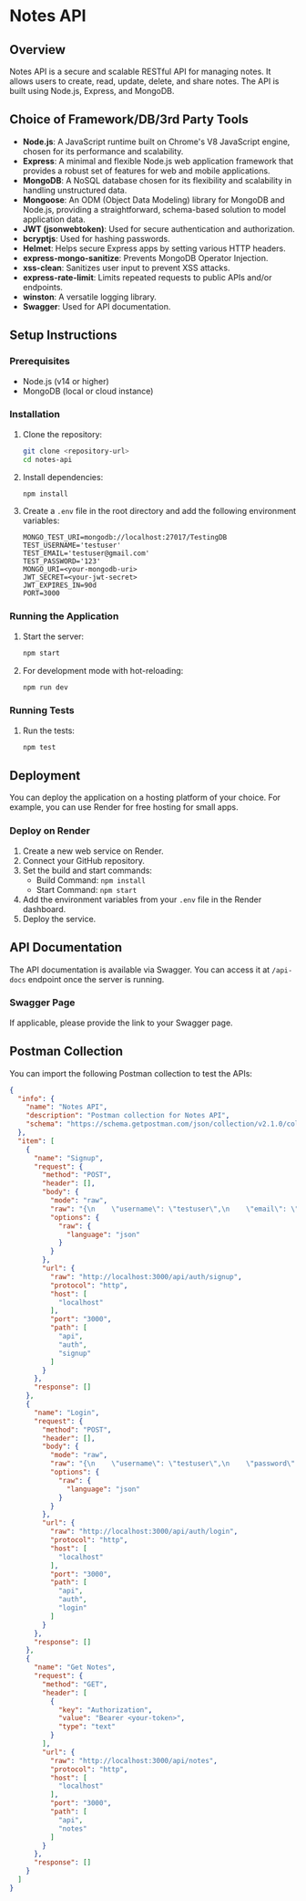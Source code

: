 # Notes API

## Overview

Notes API is a secure and scalable RESTful API for managing notes. It allows users to create, read, update, delete, and share notes. The API is built using Node.js, Express, and MongoDB.

## Choice of Framework/DB/3rd Party Tools

- **Node.js**: A JavaScript runtime built on Chrome's V8 JavaScript engine, chosen for its performance and scalability.
- **Express**: A minimal and flexible Node.js web application framework that provides a robust set of features for web and mobile applications.
- **MongoDB**: A NoSQL database chosen for its flexibility and scalability in handling unstructured data.
- **Mongoose**: An ODM (Object Data Modeling) library for MongoDB and Node.js, providing a straightforward, schema-based solution to model application data.
- **JWT (jsonwebtoken)**: Used for secure authentication and authorization.
- **bcryptjs**: Used for hashing passwords.
- **Helmet**: Helps secure Express apps by setting various HTTP headers.
- **express-mongo-sanitize**: Prevents MongoDB Operator Injection.
- **xss-clean**: Sanitizes user input to prevent XSS attacks.
- **express-rate-limit**: Limits repeated requests to public APIs and/or endpoints.
- **winston**: A versatile logging library.
- **Swagger**: Used for API documentation.

## Setup Instructions

### Prerequisites

- Node.js (v14 or higher)
- MongoDB (local or cloud instance)

### Installation

1. Clone the repository:
    ```sh
    git clone <repository-url>
    cd notes-api
    ```

2. Install dependencies:
    ```sh
    npm install
    ```

3. Create a `.env` file in the root directory and add the following environment variables:
    ```env
    MONGO_TEST_URI=mongodb://localhost:27017/TestingDB
    TEST_USERNAME='testuser'
    TEST_EMAIL='testuser@gmail.com'
    TEST_PASSWORD='123'
    MONGO_URI=<your-mongodb-uri>
    JWT_SECRET=<your-jwt-secret>
    JWT_EXPIRES_IN=90d
    PORT=3000
    ```

### Running the Application

1. Start the server:
    ```sh
    npm start
    ```

2. For development mode with hot-reloading:
    ```sh
    npm run dev
    ```

### Running Tests

1. Run the tests:
    ```sh
    npm test
    ```

## Deployment

You can deploy the application on a hosting platform of your choice. For example, you can use Render for free hosting for small apps.

### Deploy on Render

1. Create a new web service on Render.
2. Connect your GitHub repository.
3. Set the build and start commands:
    - Build Command: `npm install`
    - Start Command: `npm start`
4. Add the environment variables from your `.env` file in the Render dashboard.
5. Deploy the service.

## API Documentation

The API documentation is available via Swagger. You can access it at `/api-docs` endpoint once the server is running.

### Swagger Page

If applicable, please provide the link to your Swagger page.

## Postman Collection

You can import the following Postman collection to test the APIs:

```json
{
  "info": {
    "name": "Notes API",
    "description": "Postman collection for Notes API",
    "schema": "https://schema.getpostman.com/json/collection/v2.1.0/collection.json"
  },
  "item": [
    {
      "name": "Signup",
      "request": {
        "method": "POST",
        "header": [],
        "body": {
          "mode": "raw",
          "raw": "{\n    \"username\": \"testuser\",\n    \"email\": \"testuser@gmail.com\",\n    \"password\": \"123\"\n}",
          "options": {
            "raw": {
              "language": "json"
            }
          }
        },
        "url": {
          "raw": "http://localhost:3000/api/auth/signup",
          "protocol": "http",
          "host": [
            "localhost"
          ],
          "port": "3000",
          "path": [
            "api",
            "auth",
            "signup"
          ]
        }
      },
      "response": []
    },
    {
      "name": "Login",
      "request": {
        "method": "POST",
        "header": [],
        "body": {
          "mode": "raw",
          "raw": "{\n    \"username\": \"testuser\",\n    \"password\": \"123\"\n}",
          "options": {
            "raw": {
              "language": "json"
            }
          }
        },
        "url": {
          "raw": "http://localhost:3000/api/auth/login",
          "protocol": "http",
          "host": [
            "localhost"
          ],
          "port": "3000",
          "path": [
            "api",
            "auth",
            "login"
          ]
        }
      },
      "response": []
    },
    {
      "name": "Get Notes",
      "request": {
        "method": "GET",
        "header": [
          {
            "key": "Authorization",
            "value": "Bearer <your-token>",
            "type": "text"
          }
        ],
        "url": {
          "raw": "http://localhost:3000/api/notes",
          "protocol": "http",
          "host": [
            "localhost"
          ],
          "port": "3000",
          "path": [
            "api",
            "notes"
          ]
        }
      },
      "response": []
    }
  ]
}
```
